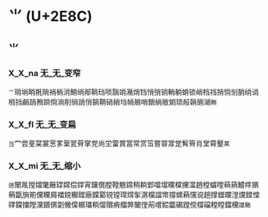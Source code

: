 # ⺌ (U+2E8C)

## ⺌

### X_X_na 无_无_变窄
`⺌`琑埫睄㲖陗䘯㭻消鮹绱䣊鞝珰唢䨭䇌潲焇铛悄弰销輎躺蛸锁峭档裆捎惝㓥䏴绡诮梢挡䴛踃矟䠀倘淌削徜誚俏鋿鞘硝綃垱帩艄哨銷緔敞娋琐㲂韒䌃㴥`鞩`

### X_X_fl 无_无_变扁
`当`龸尝㙶棠裳㦂㗬䉎瓽莦掌党尚坣簹賞當常赏筜嘗甞牚䟫髾筲肖堂霄鼞`黨`

### X_X_mi 无_无_缩小
`逍`闛㲵摚㜭氅厰罉嫦偿鐣宵钂償膛鞺魈鏛稍耥䣘噹壋曭橖攩澢趙樘蟷嘡䔠䈰鱨幥㨝䈾㽆旓箾儻矘屑襠鎲糏鏜廠饓䣣镋镗瑺龦揱㴮檔譡幤撐蟐蕱戃谠趟撑螳㿩漟爣饄憆礃鏿擋隚灙鑜㣯劏僘㒉榍璫䊑儅贘痟艡㢢闣㑽萷嚐鲿㼕碿蹚傥橕礑糛瞠鐺欓`讜颵`
